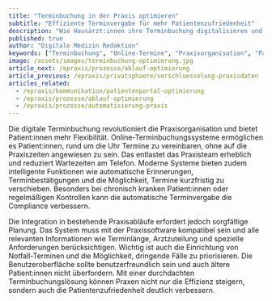```yaml
---
title: "Terminbuchung in der Praxis optimieren"
subtitle: "Effiziente Terminvergabe für mehr Patientenzufriedenheit"
description: "Wie Hausärzt:innen ihre Terminbuchung digitalisieren und optimieren können für bessere Praxisabläufe."
published: true
author: "Digitale Medizin Redaktion"
keywords: ["Terminbuchung", "Online-Termine", "Praxisorganisation", "Patientenzufriedenheit", "Digitalisierung"]
image: /assets/images/terminbuchung-optimierung.jpg
article_next: /epraxis/prozesse/ablauf-optimierung
article_previous: /epraxis/privatsphaere/verschluesselung-praxisdaten
articles_related:
  - /epraxis/kommunikation/patientenportal-optimierung
  - /epraxis/prozesse/ablauf-optimierung
  - /epraxis/prozesse/automatisierung-praxis
---
```


Die digitale Terminbuchung revolutioniert die Praxisorganisation und bietet Patient:innen mehr Flexibilität. Online-Terminbuchungssysteme ermöglichen es Patient:innen, rund um die Uhr Termine zu vereinbaren, ohne auf die Praxiszeiten angewiesen zu sein. Das entlastet das Praxisteam erheblich und reduziert Wartezeiten am Telefon. Moderne Systeme bieten zudem intelligente Funktionen wie automatische Erinnerungen, Terminbestätigungen und die Möglichkeit, Termine kurzfristig zu verschieben. Besonders bei chronisch kranken Patient:innen oder regelmäßigen Kontrollen kann die automatische Terminvergabe die Compliance verbessern.

Die Integration in bestehende Praxisabläufe erfordert jedoch sorgfältige Planung. Das System muss mit der Praxissoftware kompatibel sein und alle relevanten Informationen wie Terminlänge, Arztzuteilung und spezielle Anforderungen berücksichtigen. Wichtig ist auch die Einrichtung von Notfall-Terminen und die Möglichkeit, dringende Fälle zu priorisieren. Die Benutzeroberfläche sollte benutzerfreundlich sein und auch ältere Patient:innen nicht überfordern. Mit einer durchdachten Terminbuchungslösung können Praxen nicht nur die Effizienz steigern, sondern auch die Patientenzufriedenheit deutlich verbessern. 
